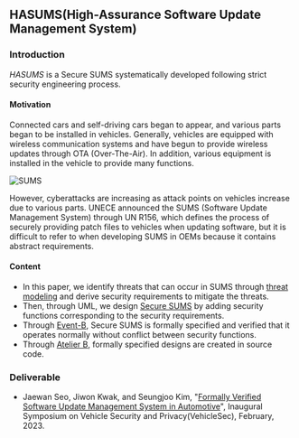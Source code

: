 ## HASUMS(High-Assurance Software Update Management System)
### Introduction
*HASUMS* is a Secure SUMS systematically developed following strict security engineering process.

#### Motivation
Connected cars and self-driving cars began to appear, and various parts began to be installed in vehicles.
Generally, vehicles are equipped with wireless communication systems and have begun to provide wireless updates through OTA (Over-The-Air).
In addition, various equipment is installed in the vehicle to provide many functions.

![SUMS](https://github.com/HackProof/HASUMS/assets/31889026/2a2a3b33-35ee-40b1-9eff-2118b1030099)

However, cyberattacks are increasing as attack points on vehicles increase due to various parts.
UNECE announced the SUMS (Software Update Management System) through UN R156, which defines the process of securely providing patch files to vehicles when updating software, but it is difficult to refer to when developing SUMS in OEMs because it contains abstract requirements.

#### Content
- In this paper, we identify threats that can occur in SUMS through [threat modeling](https://github.com/HackProof/HASUMS/tree/main/Threat%20Modeling) and derive security requirements to mitigate the threats.
- Then, through UML, we design [Secure SUMS](https://github.com/HackProof/HASUMS/tree/main/Secure%20SUMS%20Architecture) by adding security functions corresponding to the security requirements.
- Through [Event-B](https://github.com/HackProof/HASUMS/tree/main/Formal%20Model), Secure SUMS is formally specified and verified that it operates normally without conflict between security functions.
- Through [Atelier B](https://github.com/HackProof/HASUMS/tree/main/Automatically%20Generated%20Sourcecode), formally specified designs are created in source code.

### Deliverable
- Jaewan Seo, Jiwon Kwak, and Seungjoo Kim, "[Formally Verified Software Update Management System in Automotive](https://www.ndss-symposium.org/wp-content/uploads/2023/02/vehiclesec2023-23087-paper.pdf)", Inaugural Symposium on Vehicle Security and Privacy(VehicleSec), February, 2023.
